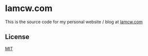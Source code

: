 # lamcw.com

This is the source code for my personal website / blog at [lamcw.com](https://lamcw.com)

## License
[MIT](LICENSE.md)
